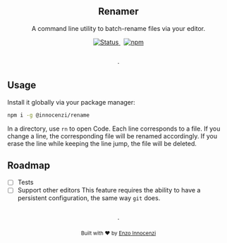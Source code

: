 <h2 align="center">Renamer</h2>
<p align="center">
  A command line utility to batch-rename files via your editor.
</p>

<p align="center">
  <a href="https://github.com/innocenzi/renamer/actions?query=workflow%3Aci">
    <img alt="Status" src="https://github.com/innocenzi/rename/actions/workflows/ci.yml/badge.svg">
  </a>
  <span>&nbsp;</span>
  <a href="https://www.npmjs.com/package/@innocenzi/rename">
    <img alt="npm" src="https://img.shields.io/npm/v/@innocenzi/rename">
  </a>
</p>

<p align="center">
  <br />
  ·
  <br />
</p>

## Usage

Install it globally via your package manager: 

```bash
npm i -g @innocenzi/rename
```

In a directory, use `rn` to open Code. Each line corresponds to a file. If you change a line, the corresponding file will be renamed accordingly. If you erase the line while keeping the line jump, the file will be deleted.

## Roadmap

- [ ] Tests
- [ ] Support other editors
  This feature requires the ability to have a persistent configuration, the same way `git` does.

<p align="center">
  <br />
  ·
  <br />
  <br />
  <sub>Built with ❤︎ by <a href="https://twitter.com/enzoinnocenzi">Enzo Innocenzi</a>
</p>
